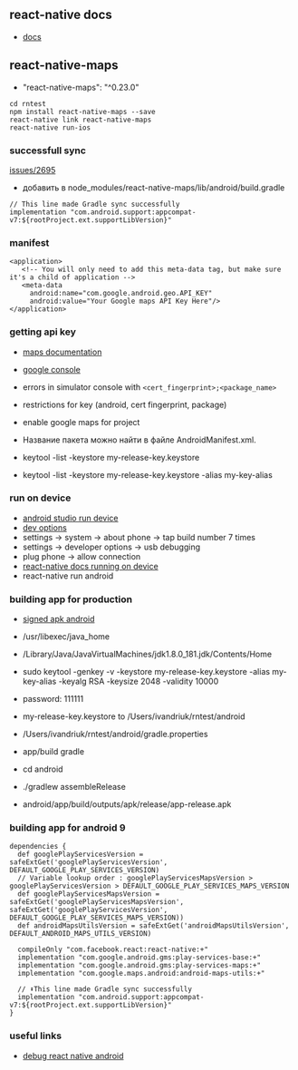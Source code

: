 ## react-native docs
- [docs](https://developer.android.com/studio/run/device.html)

## react-native-maps
- "react-native-maps": "^0.23.0"

```
cd rntest
npm install react-native-maps --save
react-native link react-native-maps
react-native run-ios
```

### successfull sync
[issues/2695](https://github.com/react-native-community/react-native-maps/issues/2695) 

- добавить в node_modules/react-native-maps/lib/android/build.gradle
```
// This line made Gradle sync successfully
implementation "com.android.support:appcompat-v7:${rootProject.ext.supportLibVersion}"
```

### manifest
```
<application>
   <!-- You will only need to add this meta-data tag, but make sure it's a child of application -->
   <meta-data
     android:name="com.google.android.geo.API_KEY"
     android:value="Your Google maps API Key Here"/>
</application>
```

### getting api key
- [maps documentation](https://developers.google.com/maps/documentation/android-sdk/signup)
- [google console](https://console.cloud.google.com/apis/credentials?project=rntest-234913&supportedpurview=project)
- errors in simulator console with ``` <cert_fingerprint>;<package_name> ```
- restrictions for key (android, cert fingerprint, package)
- enable google maps for project

- Название пакета можно найти в файле AndroidManifest.xml.
- keytool -list -keystore my-release-key.keystore
- keytool -list -keystore my-release-key.keystore -alias my-key-alias

### run on device
- [android studio run device](https://developer.android.com/studio/run/device.html)
- [dev options](https://developer.android.com/studio/debug/dev-options.html)
- settings -> system -> about phone -> tap build number 7 times
- settings -> developer options -> usb debugging
- plug phone -> allow connection
- [react-native docs running on device](https://facebook.github.io/react-native/docs/running-on-device)
- react-native run android

### building app for production
- [signed apk android](https://facebook.github.io/react-native/docs/signed-apk-android)
- /usr/libexec/java_home
- /Library/Java/JavaVirtualMachines/jdk1.8.0_181.jdk/Contents/Home

- sudo keytool -genkey -v -keystore my-release-key.keystore -alias my-key-alias -keyalg RSA -keysize 2048 -validity 10000
- password: 111111
- my-release-key.keystore to /Users/ivandriuk/rntest/android
- /Users/ivandriuk/rntest/android/gradle.properties
- app/build gradle

- cd android
- ./gradlew assembleRelease
- android/app/build/outputs/apk/release/app-release.apk

### building app for android 9
```
dependencies {
  def googlePlayServicesVersion = safeExtGet('googlePlayServicesVersion', DEFAULT_GOOGLE_PLAY_SERVICES_VERSION)
  // Variable lookup order : googlePlayServicesMapsVersion > googlePlayServicesVersion > DEFAULT_GOOGLE_PLAY_SERVICES_MAPS_VERSION
  def googlePlayServicesMapsVersion = safeExtGet('googlePlayServicesMapsVersion', safeExtGet('googlePlayServicesVersion', DEFAULT_GOOGLE_PLAY_SERVICES_MAPS_VERSION))
  def androidMapsUtilsVersion = safeExtGet('androidMapsUtilsVersion', DEFAULT_ANDROID_MAPS_UTILS_VERSION)

  compileOnly "com.facebook.react:react-native:+"
  implementation "com.google.android.gms:play-services-base:+"
  implementation "com.google.android.gms:play-services-maps:+"
  implementation "com.google.maps.android:android-maps-utils:+"

  // ⬇️This line made Gradle sync successfully
  implementation "com.android.support:appcompat-v7:${rootProject.ext.supportLibVersion}"
}
```

### useful links
- [debug react native android](https://blog.pusher.com/debugging-react-native-android/)